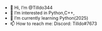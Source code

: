 - 👋 Hi, I’m @Tilldo344
- 👀 I’m interested in Python,C++,
- 🌱 I’m currently learning Python(2025)
- 📫 How to reach me: Discord: Tilldo#7673
